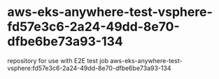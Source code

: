 # aws-eks-anywhere-test-vsphere-fd57e3c6-2a24-49dd-8e70-dfbe6be73a93-134
repository for use with E2E test job aws-eks-anywhere-test-vsphere:fd57e3c6-2a24-49dd-8e70-dfbe6be73a93-134
